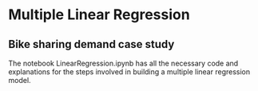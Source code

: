 # Multiple Linear Regression
## Bike sharing demand case study

The notebook LinearRegression.ipynb has all the necessary code and explanations for the steps involved in building a multiple linear regression model. 